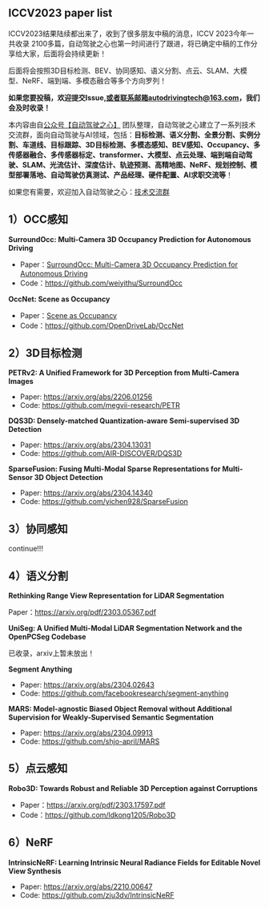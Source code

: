 ## ICCV2023 paper list

ICCV2023结果陆续都出来了，收到了很多朋友中稿的消息，ICCV 2023今年一共收录 2100多篇，自动驾驶之心也第一时间进行了跟进，将已确定中稿的工作分享给大家，后面将会持续更新！

后面将会按照3D目标检测、BEV、协同感知、语义分割、点云、SLAM、大模型、NeRF、端到端、多模态融合等多个方向罗列！

**如果您要投稿，欢迎提交Issue,或者联系邮箱autodrivingtech@163.com，我们会及时收录！**



本内容由自[公众号【自动驾驶之心】](https://mp.weixin.qq.com/s?__biz=Mzg2NzUxNTU1OA==&mid=2247542481&idx=1&sn=c6d8609491a128233c3c3b91d68d22a6&chksm=ceb80b18f9cf820e789efd75947633aec9d2f1e8b58c29e5051c05a64b21ae63c244d54886a1&token=11182364&lang=zh_CN#rd) 团队整理，自动驾驶之心建立了一系列技术交流群，面向自动驾驶与AI领域，包括：**目标检测、语义分割、全景分割、实例分割、车道线、目标跟踪、3D目标检测、多模态感知、BEV感知、Occupancy、多传感器融合、多传感器标定、transformer、大模型、点云处理、端到端自动驾驶、SLAM、光流估计、深度估计、轨迹预测、高精地图、NeRF、规划控制、模型部署落地、自动驾驶仿真测试、产品经理、硬件配置、AI求职交流等**！

如果您有需要，欢迎加入自动驾驶之心：[技术交流群](https://mp.weixin.qq.com/s/G0zMQgCHNbeXKOei3Mgtwg)

## 1）OCC感知

**SurroundOcc: Multi-Camera 3D Occupancy Prediction for Autonomous Driving**

- Paper：[SurroundOcc: Multi-Camera 3D Occupancy Prediction for Autonomous Driving](https://arxiv.org/abs/2303.09551)
- Code：https://github.com/weiyithu/SurroundOcc

**OccNet: Scene as Occupancy**

- Paper：[Scene as Occupancy](https://arxiv.org/pdf/2306.02851.pdf)
- Code：https://github.com/OpenDriveLab/OccNet

## 2）3D目标检测

**PETRv2: A Unified Framework for 3D Perception from Multi-Camera Images**

- Paper: https://arxiv.org/abs/2206.01256
- Code: https://github.com/megvii-research/PETR

**DQS3D: Densely-matched Quantization-aware Semi-supervised 3D Detection**

- Paper: https://arxiv.org/abs/2304.13031
- Code: https://github.com/AIR-DISCOVER/DQS3D

**SparseFusion: Fusing Multi-Modal Sparse Representations for Multi-Sensor 3D Object Detection**

- Paper: https://arxiv.org/abs/2304.14340
- Code: https://github.com/yichen928/SparseFusion

## 3）协同感知

continue!!!

## 4）语义分割

**Rethinking Range View Representation for LiDAR Segmentation**

Paper：https://arxiv.org/pdf/2303.05367.pdf

**UniSeg: A Unified Multi-Modal LiDAR Segmentation Network and the OpenPCSeg Codebase**

已收录，arxiv上暂未放出！

**Segment Anything**

- Paper: https://arxiv.org/abs/2304.02643
- Code: https://github.com/facebookresearch/segment-anything

**MARS: Model-agnostic Biased Object Removal without Additional Supervision for Weakly-Supervised Semantic Segmentation**

- Paper: https://arxiv.org/abs/2304.09913
- Code: https://github.com/shjo-april/MARS

## 5）点云感知

**Robo3D: Towards Robust and Reliable 3D Perception against Corruptions**

- Paper：https://arxiv.org/pdf/2303.17597.pdf
- Code：https://github.com/ldkong1205/Robo3D

## 6）NeRF

**IntrinsicNeRF: Learning Intrinsic Neural Radiance Fields for Editable Novel View Synthesis**

- Paper: https://arxiv.org/abs/2210.00647
- Code: https://github.com/zju3dv/IntrinsicNeRF